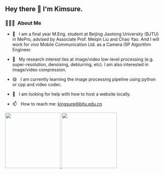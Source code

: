 <h2> Hey there 👋  I'm Kimsure.</h2>

<h3> 👨🏻‍💻 &nbsp;About Me </h3>

- 🌱 &nbsp; I am a final year M.Eng. student at Beijing Jiaotong University (BJTU) in MePro, advised by Associate Prof. Meiqin Liu and Chao Yao. And I will work for vivo Mobile Communication Ltd. as a Camera ISP Algorithm Engineer.

- 🔭 &nbsp; My research interest lies at image/video low-level processing (e.g. super-resolution, denoising, deblurring, etc). I am also interested in image/video compression.

- 😄 &nbsp; I am currently learning the image processing pipeline using python or cpp and video codec.

- 🤔 &nbsp; I am looking for help with how to host a website locally.

- 📫 &nbsp; How to reach me: kingsure@bjtu.edu.cn


<a href="https://github.com/AVS1508">
  <img height="180em" src="https://github-readme-stats.vercel.app/api?username=Kimsure&theme=buefy&show_icons=true" />
  <img height="180em" src="https://github-readme-stats.vercel.app/api/top-langs/?username=Kimsure&theme=buefy&layout=compact" />
</a>



<!--
**Kimsure/Kimsure** is a ✨ _special_ ✨ repository because its `README.md` (this file) appears on your GitHub profile.

Here are some ideas to get you started:

- 🔭 I’m currently working on ...
- 🌱 I’m currently learning ...
- 👯 I’m looking to collaborate on ...
- 🤔 I’m looking for help with ...
- 💬 Ask me about ...
- 📫 How to reach me: ...
- 😄 Pronouns: ...
- ⚡ Fun fact: ...
-->
